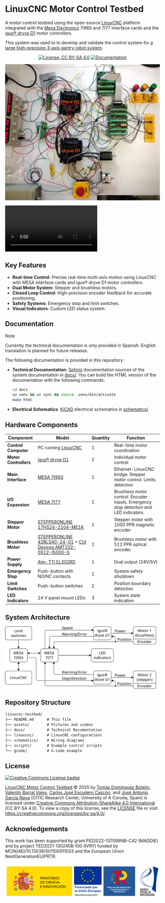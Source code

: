 # LinuxCNC Motor Control Testbed

A motor control testbed using the open-source [LinuxCNC](https://www.linuxcnc.org) platform integrated with the [Mesa Electronics](https://store.mesanet.com/) 7i96S and 7I77 interface cards and the [igus® dryve D1](https://www.igus.eu/product/D1) motor controllers.

This system was used to to develop and validate the control system for [a large high-precision 3-axis gantry robot system](https://github.com/GTEC-UDC/linuxcnc_gantry_robot).

<div align="center">
  
[![License: CC BY-SA 4.0](https://img.shields.io/badge/License-CC%20BY--SA%204.0-limegreen.svg)](https://creativecommons.org/licenses/by-sa/4.0/)
[![Documentation](https://img.shields.io/badge/docs-sphinx-blue.svg)](docs/)

</div>

<div align="center">
  <img alt="LinuxCNC Motor Control Testbed Picture" src="assets/testbed_picture.jpg" width="700"/>
</div>

<!-- Video uploaded via drag-and-drop to the GitHub editor -->
<!-- Note: GitHub does not render video files from the repository. See: https://github.com/orgs/community/discussions/19403 -->
<!-- The video is also stored at assets/testbed_video.webm within the repo -->
<video type="video/webm" src="https://github.com/user-attachments/assets/f6507526-396f-41c5-9737-cb749e45726b"><video/>

## Key Features

- **Real-time Control**: Precise real-time multi-axis motion using LinuxCNC with MESA interface cards and igus® dryve D1 motor controllers.
- **Dual Motor System**: Stepper and brushless motors.
- **Closed Loop Control**: High-precision encoder feedback for accurate positioning.
- **Safety Systems**: Emergency stop and limit switches.
- **Visual Indicators**: Custom LED status system.

## Documentation

> [!NOTE]
> Currently the technical documentation is only provided in Spanish. English translation is planned for future releases.

The following documentation is provided in this repository:

- **Technical Documentation**: [Sphinx](https://www.sphinx-doc.org) documentation sources of the system documentation in [docs/](docs/). You can build the HTML version of the documentation with the following commands:

  ```bash
  cd docs
  uv venv && uv sync && source .venv/bin/activate
  make html
  ```

- **Electrical Schematics**: [KiCAD](https://www.kicad.org/) electrical schematics in [schematics/](schematics/).

## Hardware Components

| Component | Model | Quantity | Function |
|-----------|-------|----------|----------|
| **Control Computer** | PC running [LinuxCNC](https://www.linuxcnc.org) | 1 | Real-time motor coordination |
| **Motor Controllers** | [igus® dryve D1](https://www.igus.eu/product/D1) | 2 | Individual motor control |
| **Main Interface** | [MESA 7I96S](https://store.mesanet.com/index.php?route=product/product&product_id=374) | 1 | Ethernet-LinuxCNC bridge. Stepper motor control. Limits detection |
| **I/O Expansion** | [MESA 7I77](https://store.mesanet.com/index.php?route=product/product&product_id=120) | 1 | Brushless motor control. Encoder inputs. Emergency stop detection and LED indicators|
| **Stepper Motor** | [STEPPERONLINE 17HS24-2104-ME1K](https://www.omc-stepperonline.com/nema-17-closed-loop-stepper-motor-65ncm-92oz-in-with-magnetic-encoder-1000ppr-4000cpr-17hs24-2104-me1k) | 1 | Stepper motor with 1000 PPR magnetic encoder |
| **Brushless Motor** | [STEPPERONLINE 42BLS40-24-01](https://www.omc-stepperonline.com/es/24v-4000rpm-0-0625nm-26w-1-8a-42x42x40mm-motor-cc-sin-escobillas-42bls40-24-01) + [CUI Devices AMT102-0512-I5000-S](https://mou.sr/3GkCI6g) | 1 | Brushless motor with 512 PPR optical encoder |
| **Power Supply** | [Aim-TTI EL302RD](https://www.aimtti.com/product-category/dc-power-supplies/aim-el-rseries) | 1 | Dual output (24V/5V) |
| **Emergency Stop** | Push-button with NO/NC contacts | 1 | System safety shutdown |
| **Limit Switches** | Push-button switches | 2 | Position boundary detection |
| **LED Indicators** | 24 V panel mount LEDs | 3 | System state indication |

## System Architecture

![Prototype System](assets/system_diagram.svg)

## Repository Structure

```txt
linuxcnc-testbed/
├── README.md      # This file
├── assets/        # Pictures and videos
├── docs/          # Technical Documentation
├── linuxcnc/      # LinuxCNC configurations
├── schematics/    # Wiring diagrams
├── scripts/       # Example control scripts
└── gcode/         # G-code example
```

## License

<a rel="license" href="http://creativecommons.org/licenses/by-sa/4.0/">
<img alt="Creative Commons License badge" src="https://licensebuttons.net/l/by-sa/4.0/88x31.png"/>
</a>

[LinuxCNC Motor Control Testbed](https://github.com/GTEC-UDC/linuxcnc_testbed) © 2025 by [Tomás Domínguez Bolaño](https://orcid.org/0000-0001-7470-0315), [Valentín Barral Vales](https://orcid.org/0000-0001-8750-7960), [Carlos José Escudero Cascón](https://orcid.org/0000-0002-3877-1332), and [José Antonio García Naya](https://orcid.org/0000-0002-1944-4678) (CITIC Research Center, University of A Coruña, Spain) is licensed under [Creative Commons Attribution-ShareAlike 4.0 International](https://creativecommons.org/licenses/by-sa/4.0/) (CC BY-SA 4.0). To view a copy of this license, see the [LICENSE](LICENSE) file or visit <https://creativecommons.org/licenses/by-sa/4.0/>.

## Acknowledgements

This work has been supported by grant PID2022-137099NB-C42 (MADDIE) and by project TED2021-130240B-I00 (IVRY) funded by MCIN/AEI/10.13039/501100011033 and the European Union NextGenerationEU/PRTR.

<div align="center">
  <img alt="Acknowledgements logos" src="assets/ack_logos.svg" width="600"/>
</div>
